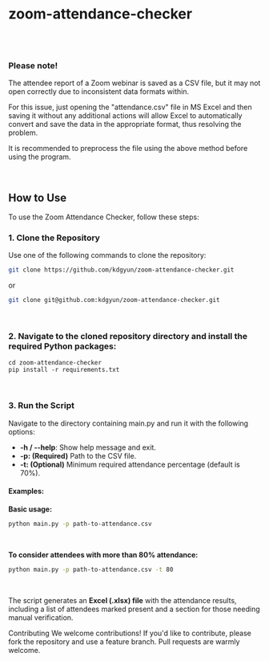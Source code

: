 # zoom-attendance-checker

<br>
<br>

### Please note!

The attendee report of a Zoom webinar is saved as a CSV file, but it may not open correctly due to inconsistent data formats within. 

For this issue, just opening the "attendance.csv" file in MS Excel and then saving it without any additional actions will allow Excel to automatically convert and save the data in the appropriate format, thus resolving the problem.

It is recommended to preprocess the file using the above method before using the program.

<br>



## How to Use
To use the Zoom Attendance Checker, follow these steps:

### 1. Clone the Repository

Use one of the following commands to clone the repository:

```sh
git clone https://github.com/kdgyun/zoom-attendance-checker.git
```
or

```sh
git clone git@github.com:kdgyun/zoom-attendance-checker.git
```

<br>

### 2. Navigate to the cloned repository directory and install the required Python packages:

```sg
cd zoom-attendance-checker
pip install -r requirements.txt
```

<br>

### 3. Run the Script

Navigate to the directory containing main.py and run it with the following options:

- **-h / --help**: Show help message and exit.
- **-p: (Required)** Path to the CSV file.
- **-t: (Optional)** Minimum required attendance percentage (default is 70%).


#### Examples:
**Basic usage:**
```sh
python main.py -p path-to-attendance.csv
```
</br>

**To consider attendees with more than 80% attendance:**
```sh
python main.py -p path-to-attendance.csv -t 80
```

<br>

The script generates an **Excel (.xlsx) file** with the attendance results, including a list of attendees marked present and a section for those needing manual verification.

Contributing
We welcome contributions! If you'd like to contribute, please fork the repository and use a feature branch. Pull requests are warmly welcome.
